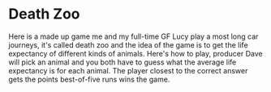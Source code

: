 # Death Zoo
Here is a made up game me and my full-time GF Lucy play a most long car journeys, it's called death zoo and the idea of the game is to get the life expectancy of different kinds of animals. Here's how to play,  producer Dave will pick an animal and you both have to guess what the average life expectancy is for each animal. The player closest to the correct answer gets the points best-of-five runs wins the game.
